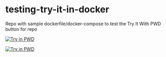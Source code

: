 # testing-try-it-in-docker
Repo with sample dockerfile/docker-compose to test the Try It With PWD button for repo

[![Try in PWD](https://raw.githubusercontent.com/play-with-docker/stacks/master/assets/images/button.png)](https://github.com/cecolby11/testing-try-it-in-docker/blob/master/docker-compose.yml)

[![Try in PWD](https://cdn.rawgit.com/play-with-docker/stacks/cff22438/assets/images/button.png)](http://play-with-docker.com?stack=/redis/latest)
